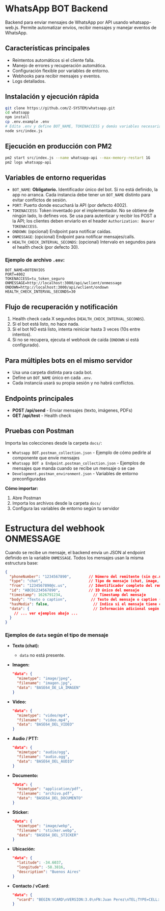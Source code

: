 # WhatsApp BOT Backend

Backend para enviar mensajes de WhatsApp por API usando whatsapp-web.js. Permite automatizar envíos, recibir mensajes y manejar eventos de WhatsApp.

## Características principales
- Reintentos automáticos si el cliente falla.
- Manejo de errores y recuperación automática.
- Configuración flexible por variables de entorno.
- Webhooks para recibir mensajes y eventos.
- Logs detallados.

## Instalación y ejecución rápida

```bash
git clone https://github.com/Z-SYSTEM/whatsapp.git
cd whatsapp
npm install
cp .env.example .env
# Edita .env y define BOT_NAME, TOKENACCESS y demás variables necesarias
node src/index.js
```

## Ejecución en producción con PM2

```bash
pm2 start src/index.js --name whatsapp-api --max-memory-restart 1G
pm2 logs whatsapp-api
```

## Variables de entorno requeridas

- `BOT_NAME`: **Obligatorio.** Identificador único del bot. Si no está definido, la app no arranca. Cada instancia debe tener un `BOT_NAME` distinto para evitar conflictos de sesión.
- `PORT`: Puerto donde escuchará la API (por defecto 4002).
- `TOKENACCESS`: Token inventado por el implementador. No se obtiene de ningún lado, lo defines vos. Se usa para autenticar y recibir los POST a la API; los clientes deben enviarlo en el header `Authorization: Bearer TOKENACCESS`.
- `ONDOWN`: (opcional) Endpoint para notificar caídas.
- `ONMESSAGE`: (opcional) Endpoint para notificar mensajes/calls.
- `HEALTH_CHECK_INTERVAL_SECONDS`: (opcional) Intervalo en segundos para el health check (por defecto 30).

### Ejemplo de archivo `.env`:

```properties
BOT_NAME=BOTENVIOS
PORT=4002
TOKENACCESS=tu_token_seguro
ONMESSAGE=http://localhost:3000/api/wclient/onmessage
ONDOWN=http://localhost:3000/api/wclient/ondown
HEALTH_CHECK_INTERVAL_SECONDS=30
```

## Flujo de recuperación y notificación

1. Health check cada X segundos (`HEALTH_CHECK_INTERVAL_SECONDS`).
2. Si el bot está listo, no hace nada.
3. Si el bot NO está listo, intenta reiniciar hasta 3 veces (10s entre intentos).
4. Si no se recupera, ejecuta el webhook de caída (`ONDOWN` si está configurado).

## Para múltiples bots en el mismo servidor
- Usa una carpeta distinta para cada bot.
- Define un `BOT_NAME` único en cada `.env`.
- Cada instancia usará su propia sesión y no habrá conflictos.

## Endpoints principales

- **POST /api/send** - Enviar mensajes (texto, imágenes, PDFs)
- **GET /api/test** - Health check

## Pruebas con Postman

Importa las colecciones desde la carpeta `docs/`:

- `Whatsapp BOT.postman_collection.json` - Ejemplo de cómo pedirle al componente que envíe mensajes
- `Whatsapp BOT a Endpoint.postman_collection.json` - Ejemplos de mensajes que manda cuando se recibe un mensaje o se cae
- `Development.postman_environment.json` - Variables de entorno preconfiguradas

**Cómo importar:**
1. Abre Postman
2. Importa los archivos desde la carpeta `docs/`
3. Configura las variables de entorno según tu servidor

# Estructura del webhook ONMESSAGE

Cuando se recibe un mensaje, el backend envía un JSON al endpoint definido en la variable `ONMESSAGE`. Todos los mensajes usan la misma estructura base:

```json
{
  "phoneNumber": "1234567890",        // Número del remitente (sin @c.us)
  "type": "chat",                     // Tipo de mensaje (chat, image, video, audio, ptt, document, sticker, location, contact, vcard, etc)
  "from": "1234567890@c.us",          // Identificador completo del remitente
  "id": "ABCD1234567890",             // ID único del mensaje
  "timestamp": 1626791234,              // Timestamp del mensaje
  "body": "Texto o caption",           // Texto del mensaje o caption (puede estar vacío)
  "hasMedia": false,                    // Indica si el mensaje tiene contenido multimedia
  "data": {                             // Información adicional según el tipo de mensaje
    // ... ver ejemplos abajo ...
  }
}
```

### Ejemplos de `data` según el tipo de mensaje

- **Texto (chat):**
  - `data` no está presente.

- **Imagen:**
  ```json
  "data": {
    "mimetype": "image/jpeg",
    "filename": "imagen.jpg",
    "data": "BASE64_DE_LA_IMAGEN"
  }
  ```

- **Video:**
  ```json
  "data": {
    "mimetype": "video/mp4",
    "filename": "video.mp4",
    "data": "BASE64_DEL_VIDEO"
  }
  ```

- **Audio / PTT:**
  ```json
  "data": {
    "mimetype": "audio/ogg",
    "filename": "audio.ogg",
    "data": "BASE64_DEL_AUDIO"
  }
  ```

- **Documento:**
  ```json
  "data": {
    "mimetype": "application/pdf",
    "filename": "archivo.pdf",
    "data": "BASE64_DEL_DOCUMENTO"
  }
  ```

- **Sticker:**
  ```json
  "data": {
    "mimetype": "image/webp",
    "filename": "sticker.webp",
    "data": "BASE64_DEL_STICKER"
  }
  ```

- **Ubicación:**
  ```json
  "data": {
    "latitude": -34.6037,
    "longitude": -58.3816,
    "description": "Buenos Aires"
  }
  ```

- **Contacto / vCard:**
  ```json
  "data": {
    "vcard": "BEGIN:VCARD\nVERSION:3.0\nFN:Juan Perez\nTEL;TYPE=CELL:1234567890\nEND:VCARD"
  }
  ```

